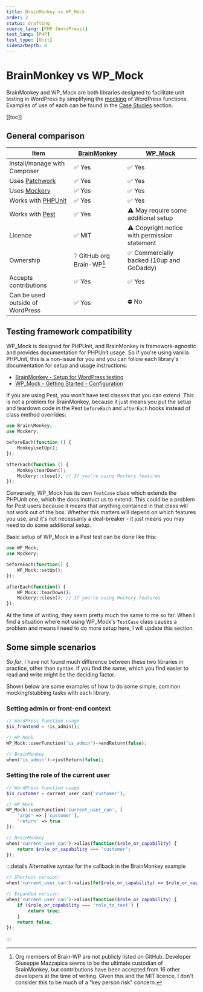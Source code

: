 ```yaml
---
title: BrainMonkey vs WP_Mock
order: 2
status: drafting
source_lang: [PHP (WordPress)]
test_lang: [PHP]
test_type: [Unit]
sidebarDepth: 0
---
```


# BrainMonkey vs WP_Mock

BrainMonkey and WP_Mock are both libraries designed to facilitate unit testing in WordPress by simplifying the [mocking](../concepts/mocking.md) of WordPress functions. Examples of use of each can be found in the [Case Studies](../case-studies/overview.md) section.

[[toc]]

## General comparison

| Item                                                      | [BrainMonkey](https://github.com/Brain-WP/BrainMonkey) | [WP_Mock](https://github.com/10up/wp_mock)                |
|-----------------------------------------------------------|--------------------------------------------------------|-----------------------------------------------------------|
| Install/manage with Composer                              | :white_check_mark: Yes                                 | :white_check_mark: Yes                                    |
| Uses [Patchwork](https://github.com/antecedent/patchwork) | :white_check_mark: Yes                                 | :white_check_mark: Yes                                    |
| Uses [Mockery](http://docs.mockery.io/en/stable/)         | :white_check_mark: Yes                                 | :white_check_mark: Yes                                    |
| Works with [PHPUnit](https://phpunit.de/)                 | :white_check_mark: Yes                                 | :white_check_mark: Yes                                    |
| Works with [Pest](https://pestphp.com/)                   | :white_check_mark: Yes                                 | :warning: May require some additional setup               |
| Licence                                                   | :white_check_mark: MIT                                 | :warning: Copyright notice with permission statement      |
| Ownership                                                 | :grey_question: GitHub org Brain-WP[^1]                | :white_check_mark: Commercially backed (10up and GoDaddy) |
| Accepts contributions                                     | :white_check_mark: Yes                                 | :white_check_mark: Yes                                    |
| Can be used outside of WordPress                          | :white_check_mark: Yes                                 | :no_entry: No                                             |

[^1]: Org members of Brain-WP are not publicly listed on GitHub. Developer Giuseppe Mazzapica seems to be the ultimate custodian of BrainMonkey, but contributions have been accepted from 16 other developers at the time of writing. Given this and the MIT licence, I don't consider this to be much of a "key person risk" concern.

## Testing framework compatibility

WP_Mock is designed for PHPUnit, and BrainMonkey is framework-agnostic and provides documentation for PHPUnit usage. So if you're using vanilla PHPUnit, this is a non-issue for you and you can follow each library's documentation for setup and usage instructions:
- [BrainMonkey - Setup for WordPress testing](https://giuseppe-mazzapica.gitbook.io/brain-monkey/wordpress-specific-tools/wordpress-setup)
- [WP_Mock - Getting Started - Configuration](https://wp-mock.gitbook.io/documentation/getting-started/configuration)

If you are using Pest, you won't have test classes that you can extend. This is not a problem for BrainMonkey, because it just means you put the setup and teardown code in the Pest `beforeEach` and `afterEach` hooks instead of class method overrides: 

```php
use Brain\Monkey;
use Mockery;

beforeEach(function () {
    Monkey\setUp();
});

afterEach(function () {
    Monkey\tearDown();
    Mockery::close(); // If you're using Mockery features
});
```

Conversely, WP_Mock has its own `TestCase` class which extends the PHPUnit one, which the docs instruct us to extend. This could be a problem for Pest users because it means that anything contained in that class will not work out of the box. Whether this matters will depend on which features you use, and it's not necessarily a deal-breaker - it just means you may need to do some additional setup. 

Basic setup of WP_Mock in a Pest test can be done like this:

```php
use WP_Mock;
use Mockery;

beforeEach(function() {
    WP_Mock::setUp();
});

afterEach(function() {
    WP_Mock::tearDown();
    Mockery::close(); // If you're using Mockery features
});
```

At the time of writing, they seem pretty much the same to me so far. When I find a situation where not using WP_Mock's `TestCase` class causes a problem and means I need to do more setup here, I will update this section.

## Some simple scenarios

_So far_, I have not found much difference between these two libraries in practice, other than syntax. If you find the same, which you find easier to read and write might be the deciding factor.

Shown below are some examples of how to do some simple, common mocking/stubbing tasks with each library.

### Setting admin or front-end context

```php
// WordPress function usage
$is_frontend = !is_admin();
```

```php
// WP_Mock
WP_Mock::userFunction('is_admin')->andReturn(false);
```

```php
// BrainMonkey
when('is_admin')->justReturn(false);
```

### Setting the role of the current user

```php
// WordPress function usage
$is_customer = current_user_can('customer');
```

```php
// WP_Mock
WP_Mock::userFunction('current_user_can', [
    'args' => ['customer'],
    'return' => true
]);
```

```php
// BrainMonkey
when('current_user_can')->alias(function($role_or_capability) {
    return $role_or_capability === 'customer';
});
```

:::details Alternative syntax for the callback in the BrainMonkey example
```php
// Shortest version:
when('current_user_can')->alias(fn($role_or_capability) => $role_or_capability === 'role_to_test');

// Expanded version:
when('current_user_can')->alias(function($role_or_capability) {
    if ($role_or_capability === 'role_to_test') {
        return true;
    }
    return false;
});
```
:::